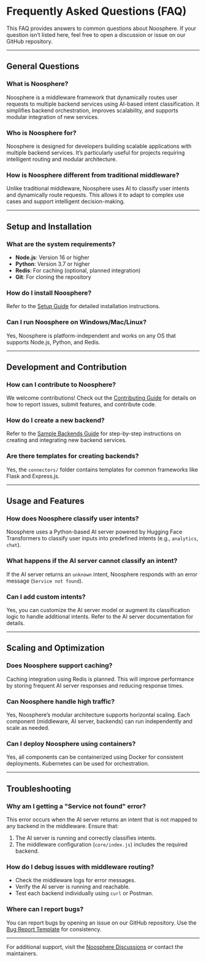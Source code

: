 # Frequently Asked Questions (FAQ)

This FAQ provides answers to common questions about Noosphere. If your question isn’t listed here, feel free to open a discussion or issue on our GitHub repository.

---

## General Questions

### What is Noosphere?
Noosphere is a middleware framework that dynamically routes user requests to multiple backend services using AI-based intent classification. It simplifies backend orchestration, improves scalability, and supports modular integration of new services.

### Who is Noosphere for?
Noosphere is designed for developers building scalable applications with multiple backend services. It’s particularly useful for projects requiring intelligent routing and modular architecture.

### How is Noosphere different from traditional middleware?
Unlike traditional middleware, Noosphere uses AI to classify user intents and dynamically route requests. This allows it to adapt to complex use cases and support intelligent decision-making.

---

## Setup and Installation

### What are the system requirements?
- **Node.js**: Version 16 or higher
- **Python**: Version 3.7 or higher
- **Redis**: For caching (optional, planned integration)
- **Git**: For cloning the repository

### How do I install Noosphere?
Refer to the [Setup Guide](docs/setup.md) for detailed installation instructions.

### Can I run Noosphere on Windows/Mac/Linux?
Yes, Noosphere is platform-independent and works on any OS that supports Node.js, Python, and Redis.

---

## Development and Contribution

### How can I contribute to Noosphere?
We welcome contributions! Check out the [Contributing Guide](docs/contributing.md) for details on how to report issues, submit features, and contribute code.

### How do I create a new backend?
Refer to the [Sample Backends Guide](examples/sample-backends.md) for step-by-step instructions on creating and integrating new backend services.

### Are there templates for creating backends?
Yes, the `connectors/` folder contains templates for common frameworks like Flask and Express.js.

---

## Usage and Features

### How does Noosphere classify user intents?
Noosphere uses a Python-based AI server powered by Hugging Face Transformers to classify user inputs into predefined intents (e.g., `analytics`, `chat`).

### What happens if the AI server cannot classify an intent?
If the AI server returns an `unknown` intent, Noosphere responds with an error message (`Service not found`).

### Can I add custom intents?
Yes, you can customize the AI server model or augment its classification logic to handle additional intents. Refer to the AI server documentation for details.

---

## Scaling and Optimization

### Does Noosphere support caching?
Caching integration using Redis is planned. This will improve performance by storing frequent AI server responses and reducing response times.

### Can Noosphere handle high traffic?
Yes, Noosphere’s modular architecture supports horizontal scaling. Each component (middleware, AI server, backends) can run independently and scale as needed.

### Can I deploy Noosphere using containers?
Yes, all components can be containerized using Docker for consistent deployments. Kubernetes can be used for orchestration.

---

## Troubleshooting

### Why am I getting a "Service not found" error?
This error occurs when the AI server returns an intent that is not mapped to any backend in the middleware. Ensure that:
1. The AI server is running and correctly classifies intents.
2. The middleware configuration (`core/index.js`) includes the required backend.

### How do I debug issues with middleware routing?
- Check the middleware logs for error messages.
- Verify the AI server is running and reachable.
- Test each backend individually using `curl` or Postman.

### Where can I report bugs?
You can report bugs by opening an issue on our GitHub repository. Use the [Bug Report Template](.github/ISSUE_TEMPLATE/bug_report.md) for consistency.

---

For additional support, visit the [Noosphere Discussions](https://github.com/phinetwork/discussions) or contact the maintainers.

